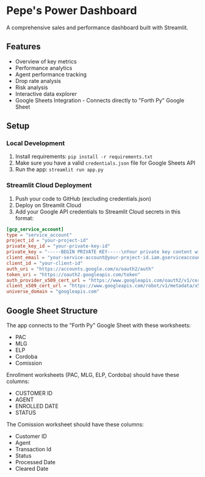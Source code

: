 # Pepe's Power Dashboard

A comprehensive sales and performance dashboard built with Streamlit.

## Features
- Overview of key metrics
- Performance analytics
- Agent performance tracking
- Drop rate analysis
- Risk analysis
- Interactive data explorer
- Google Sheets Integration - Connects directly to "Forth Py" Google Sheet

## Setup

### Local Development
1. Install requirements: `pip install -r requirements.txt`
2. Make sure you have a valid `credentials.json` file for Google Sheets API
3. Run the app: `streamlit run app.py`

### Streamlit Cloud Deployment
1. Push your code to GitHub (excluding credentials.json)
2. Deploy on Streamlit Cloud
3. Add your Google API credentials to Streamlit Cloud secrets in this format:

```toml
[gcp_service_account]
type = "service_account"
project_id = "your-project-id"
private_key_id = "your-private-key-id"
private_key = "-----BEGIN PRIVATE KEY-----\nYour private key content with \n for line breaks\n-----END PRIVATE KEY-----\n"
client_email = "your-service-account@your-project-id.iam.gserviceaccount.com"
client_id = "your-client-id"
auth_uri = "https://accounts.google.com/o/oauth2/auth"
token_uri = "https://oauth2.googleapis.com/token"
auth_provider_x509_cert_url = "https://www.googleapis.com/oauth2/v1/certs"
client_x509_cert_url = "https://www.googleapis.com/robot/v1/metadata/x509/your-service-account%40your-project-id.iam.gserviceaccount.com"
universe_domain = "googleapis.com"
```

## Google Sheet Structure

The app connects to the "Forth Py" Google Sheet with these worksheets:
- PAC
- MLG
- ELP
- Cordoba
- Comission

Enrollment worksheets (PAC, MLG, ELP, Cordoba) should have these columns:
- CUSTOMER ID
- AGENT
- ENROLLED DATE
- STATUS

The Comission worksheet should have these columns:
- Customer ID
- Agent
- Transaction Id
- Status
- Processed Date
- Cleared Date